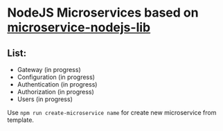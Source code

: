 # NodeJS Microservices based on [microservice-nodejs-lib](https://github.com/Lomray-Software/microservice-nodejs-lib)

## List:
 - Gateway (in progress)
 - Configuration (in progress)
 - Authentication (in progress)
 - Authorization (in progress)
 - Users (in progress)
 
Use `npm run create-microservice name` for create new microservice from template.
